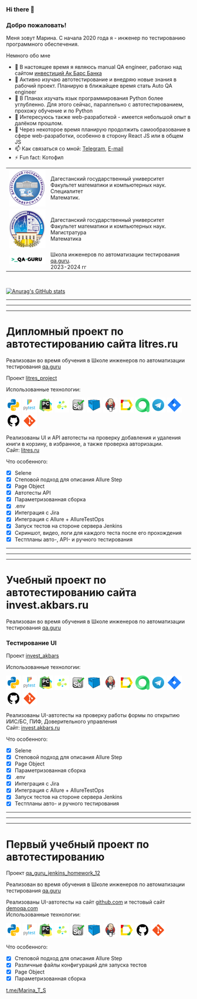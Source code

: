 ### Hi there 👋
### Добро пожаловать!
Меня зовут Марина. С начала 2020 года я - инженер по тестированию программного обеспечения.  

Немного обо мне

- 🔭 В настоящее время я являюсь manual QA engineer, работаю над сайтом [инвестиций Ак Барс Банка](https://invest.akbars.ru/)
- 🌱 Активно изучаю автотестирование и внедряю новые знания в рабочий проект. Планирую в ближайщее время стать Auto QA engineer
- 🔭 В Планах изучать язык программирования Python более углубленно. Для этого сейчас, параллельно с автотестированием, прохожу обучение и по Python
- 🤔 Интересуюсь также web-разработкой - имеется небольшой опыт в далёком прошлом. 
- 🌱 Через некоторое время планирую продолжить самообразование в сфере web-разработки, особенно в сторону React JS или в общем JS
- 📫 Как связаться со мной: [Telegram](https://t.me/Marina_T_S), [E-mail](marina01121992@mail.ru)
- ⚡ Fun fact: Котофил



<table width="100%" border='0'>
    <tr> 
        <td width="100px" valign="middle"><img src="./images/DGU.svg"></td>
        <td valign="middle">Дагестанский государственный университет<br />Факультет математики и компьютерных наук.<br />Специалитет<br />Математик.</td>
    </tr>
    <tr>
        <td width="100px" valign="middle"><img src="./images/dgu_fmikn.jpg"></td>
        <td valign="middle">Дагестанский государственный университет<br />Факультет математики и компьютерных наук.<br />Магистратура<br />Математика</td>
    </tr>
    <tr>
        <td width="100px" valign="middle"><img src="./images/qa-guru80.png"></td>
        <td valign="middle">Школа инженеров по автоматизации тестирования <a target="_blank" href="https://qa.guru">qa.guru</a>.<br />2023-2024 гг<br /></td>
    </tr>
</table>
<br />
  
  [![Anurag's GitHub stats](https://github-readme-stats.vercel.app/api?username=temirkhanovams)](https://github.com/temirkhanovams/github-readme-stats)

___
___
___
# Дипломный проект по автотестированию сайта litres.ru
Реализован во время обучения в Школе инженеров по автоматизации тестирования [qa.guru](https://qa.guru)  

Проект [litres_project](https://github.com/temirkhanovams/litres_project)  

Использованные технологии:  

![python](/icons/python.png)
![pytest](/icons/pytest.png)
![pycharm](/icons/pycharm.png)
![selene](/icons/selene.png)
![selenium](/icons/selenium.png)
![selenoid](/icons/selenoid.png)
![jenkins](/icons/jenkins.png)
![allure](/icons/allure_report.png)
![allure_testops](/icons/allure_testops.png)
![telegram](/icons/telegram.png)
![jira](/icons/jira.png)
![github](/icons/github.png)
![git](/icons/git.png)

Реализованы UI и API автотесты на проверку добавления и удаления книги в корзину, в избранное, а также проверка авторизации.  
Сайт: <a target="_blank" href="https://invest.akbars.ru/">litres.ru</a>

Что особенного:

- [x] Selene 
- [x] Степовой подход для описания Allure Step
- [x] Page Object
- [x] Автотесты API
- [x] Параметризованная сборка
- [x] .env
- [x] Интеграция с Jira
- [x] Интеграция с Allure + AllureTestOps
- [x] Запуск тестов на стороне сервера Jenkins
- [x] Скриншот, видео, логи для каждого теста после его прохождения
- [x] Тестпланы авто-, API- и ручного тестирования 

___
___
___
# Учебный проект по автотестированию сайта invest.akbars.ru
Реализован во время обучения в Школе инженеров по автоматизации тестирования [qa.guru](https://qa.guru)  
### Тестирование UI
Проект [invest_akbars](https://github.com/temirkhanovams/invest_akbars)  

Использованные технологии:  

![python](/icons/python.png)
![pytest](/icons/pytest.png)
![pycharm](/icons/pycharm.png)
![selene](/icons/selene.png)
![selenium](/icons/selenium.png)
![selenoid](/icons/selenoid.png)
![jenkins](/icons/jenkins.png)
![allure](/icons/allure_report.png)
![allure_testops](/icons/allure_testops.png)
![telegram](/icons/telegram.png)
![jira](/icons/jira.png)
![github](/icons/github.png)
![git](/icons/git.png)

Реализованы UI-автотесты на проверку работы формы по открытию ИИС/БС, ПИФ, Доверительного управления  
Сайт: <a target="_blank" href="https://invest.akbars.ru/">invest.akbars.ru</a>

Что особенного:

- [x] Selene 
- [x] Степовой подход для описания Allure Step
- [x] Page Object
- [x] Параметризованная сборка
- [x] .env
- [x] Интеграция с Jira
- [x] Интеграция с Allure + AllureTestOps
- [x] Запуск тестов на стороне сервера Jenkins
- [x] Тестпланы авто- и ручного тестирования

___
___
___
# Первый учебный проект по автотестированию
Проект [qa_guru_jenkins_homework_12](https://github.com/temirkhanovams/qa_guru_jenkins_homework_12)  

Реализован во время обучения в Школе инженеров по автоматизации тестирования [qa.guru](https://qa.guru)  

Реализованы UI-автотесты на сайт [github.com](https://github.com) и тестовый сайт [demoqa.com](https://demoqa.com)  
Использованные технологии:  

![python](/icons/python.png)
![pytest](/icons/pytest.png)
![pycharm](/icons/pycharm.png)
![selene](/icons/selene.png)
![selenium](/icons/selenium.png)
![selenoid](/icons/selenoid.png)
![jenkins](/icons/jenkins.png)
![allure](/icons/allure_report.png)
![github](/icons/github.png)
![git](/icons/git.png)


Что особенного:

- [x] Степовой подход для описания Allure Step
- [x] Различные файлы конфигураций для запуска тестов
- [x] Page Object
- [x] Параметризованная сборка

[t.me/Marina_T_S](https://t.me/Marina_T_S">t.me/Marina_T_S)
